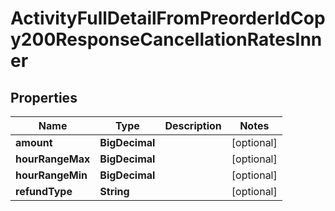 

# ActivityFullDetailFromPreorderIdCopy200ResponseCancellationRatesInner


## Properties

| Name | Type | Description | Notes |
|------------ | ------------- | ------------- | -------------|
|**amount** | **BigDecimal** |  |  [optional] |
|**hourRangeMax** | **BigDecimal** |  |  [optional] |
|**hourRangeMin** | **BigDecimal** |  |  [optional] |
|**refundType** | **String** |  |  [optional] |



